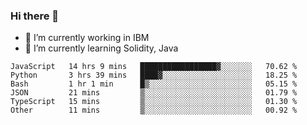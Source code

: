 ### Hi there 👋

<!--
**mathcodeman/mathcodeman** is a ✨ _special_ ✨ repository because its `README.md` (this file) appears on your GitHub profile.

Here are some ideas to get you started:

- 🔭 I’m currently working on ...
- 🌱 I’m currently learning ...
- 👯 I’m looking to collaborate on ...
- 🤔 I’m looking for help with ...
- 💬 Ask me about ...
- 📫 How to reach me: ...
- 😄 Pronouns: ...
- ⚡ Fun fact: ...
-->

- 🔭 I’m currently working in IBM
- 🌱 I’m currently learning Solidity, Java

<!--START_SECTION:waka-->

```text
JavaScript   14 hrs 9 mins   █████████████████▓░░░░░░░   70.62 %
Python       3 hrs 39 mins   ████▓░░░░░░░░░░░░░░░░░░░░   18.25 %
Bash         1 hr 1 min      █▒░░░░░░░░░░░░░░░░░░░░░░░   05.15 %
JSON         21 mins         ▒░░░░░░░░░░░░░░░░░░░░░░░░   01.79 %
TypeScript   15 mins         ▒░░░░░░░░░░░░░░░░░░░░░░░░   01.30 %
Other        11 mins         ▒░░░░░░░░░░░░░░░░░░░░░░░░   00.92 %
```

<!--END_SECTION:waka-->
